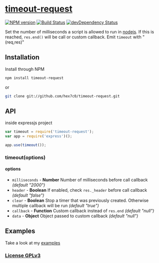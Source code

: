 # [timeout-request](http://supergiovane.tk/#/timeout-request)

[![NPM version](https://badge.fury.io/js/timeout-request.svg)](http://badge.fury.io/js/timeout-request)
[![Build Status](https://travis-ci.org/hex7c0/timeout-request.svg?branch=master)](https://travis-ci.org/hex7c0/timeout-request)
[![devDependency Status](https://david-dm.org/hex7c0/timeout-request/dev-status.svg)](https://david-dm.org/hex7c0/timeout-request#info=devDependencies)

Set the number of milliseconds a script is allowed to run in [nodejs](http://nodejs.org/).
If this is reached, `res.end()` will be call or custom callback.
Emit `timeout` with "(req,res)"

## Installation

Install through NPM

```bash
npm install timeout-request
```
or
```bash
git clone git://github.com/hex7c0/timeout-request.git
```

## API

inside expressjs project
```js
var timeout = require('timeout-request');
var app = require('express')();

app.use(timeout());
```

### timeout(options)

#### options

 - `milliseconds` - **Number** Number of milliseconds before call callback *(default "2000")*
 - `header` - **Boolean** If enabled, check `res._header` before call callback *(default "false")*
 - `clear` - **Boolean** Stop a timer that was previously created. Otherwise multiple callback will be run *(default "true")*
 - `callback` - **Function** Custom callback instead of `res.end` *(default "null")*
 - `data` - **Object** Object passed to custom callback *(default "null")*

## Examples

Take a look at my [examples](https://github.com/hex7c0/timeout-request/tree/master/examples)

### [License GPLv3](http://opensource.org/licenses/GPL-3.0)
